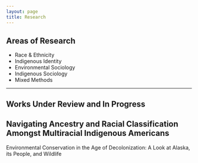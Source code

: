 ```yaml
---
layout: page
title: Research
---
```


**Areas of Research**
-
- Race & Ethnicity
- Indigenous Identity
- Environmental Sociology
- Indigenous Sociology
- Mixed Methods

--- 

**Works Under Review and In Progress**
-
Navigating Ancestry and Racial Classification Amongst Multiracial Indigenous Americans
-
Environmental Conservation in the Age of Decolonization: A Look at Alaska, its People, and Wildlife
